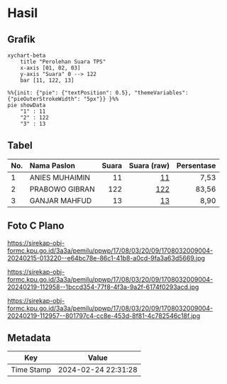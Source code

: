 # Hasil

## Grafik

```mermaid
xychart-beta
    title "Perolehan Suara TPS"
    x-axis [01, 02, 03]
    y-axis "Suara" 0 --> 122
    bar [11, 122, 13]
```

```mermaid
%%{init: {"pie": {"textPosition": 0.5}, "themeVariables": {"pieOuterStrokeWidth": "5px"}} }%%
pie showData
    "1" : 11
    "2" : 122
    "3" : 13
```

## Tabel

| No. | Nama Paslon    | Suara | Suara (raw) | Persentase |
|:--- |:-------------- | -----:| -----------:| ----------:|
| 1   | ANIES MUHAIMIN | 11    | [11][p-1]   | 7,53       |
| 2   | PRABOWO GIBRAN | 122   | [122][p-2]  | 83,56      |
| 3   | GANJAR MAHFUD  | 13    | [13][p-3]   | 8,90       |


[p-1]: https://github.com/gigit-pemilu/pemilu-2024-17-bengkulu/blob/main/pilpres/hitung-suara/sub/17-bengkulu/sub/08-kepahiang/sub/03-tebat-karai/sub/2009-talang-karet/sub/004-tps/sub/paslon-1.txt
[p-2]: https://github.com/gigit-pemilu/pemilu-2024-17-bengkulu/blob/main/pilpres/hitung-suara/sub/17-bengkulu/sub/08-kepahiang/sub/03-tebat-karai/sub/2009-talang-karet/sub/004-tps/sub/paslon-2.txt
[p-3]: https://github.com/gigit-pemilu/pemilu-2024-17-bengkulu/blob/main/pilpres/hitung-suara/sub/17-bengkulu/sub/08-kepahiang/sub/03-tebat-karai/sub/2009-talang-karet/sub/004-tps/sub/paslon-3.txt

## Foto C Plano

https://sirekap-obj-formc.kpu.go.id/3a3a/pemilu/ppwp/17/08/03/20/09/1708032009004-20240215-013220--e64bc78e-86c1-41b8-a0cd-9fa3a63d5669.jpg

https://sirekap-obj-formc.kpu.go.id/3a3a/pemilu/ppwp/17/08/03/20/09/1708032009004-20240219-112958--1bccd354-77f8-4f3a-9a2f-6174f0293acd.jpg

https://sirekap-obj-formc.kpu.go.id/3a3a/pemilu/ppwp/17/08/03/20/09/1708032009004-20240219-112957--801797c4-cc8e-453d-8f81-4c782546c18f.jpg


## Metadata

| Key        | Value               |
| ---------- | ------------------- |
| Time Stamp | 2024-02-24 22:31:28 |



